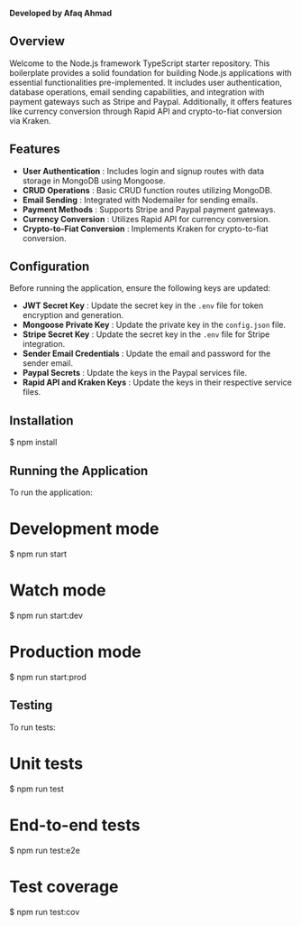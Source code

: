 
**Developed by Afaq Ahmad**

## Overview

Welcome to the Node.js framework TypeScript starter repository. This boilerplate provides a solid foundation for building Node.js applications with essential functionalities pre-implemented. It includes user authentication, database operations, email sending capabilities, and integration with payment gateways such as Stripe and Paypal. Additionally, it offers features like currency conversion through Rapid API and crypto-to-fiat conversion via Kraken.

## Features

* **User Authentication** : Includes login and signup routes with data storage in MongoDB using Mongoose.
* **CRUD Operations** : Basic CRUD function routes utilizing MongoDB.
* **Email Sending** : Integrated with Nodemailer for sending emails.
* **Payment Methods** : Supports Stripe and Paypal payment gateways.
* **Currency Conversion** : Utilizes Rapid API for currency conversion.
* **Crypto-to-Fiat Conversion** : Implements Kraken for crypto-to-fiat conversion.

## Configuration

Before running the application, ensure the following keys are updated:

* **JWT Secret Key** : Update the secret key in the `.env` file for token encryption and generation.
* **Mongoose Private Key** : Update the private key in the `config.json` file.
* **Stripe Secret Key** : Update the secret key in the `.env` file for Stripe integration.
* **Sender Email Credentials** : Update the email and password for the sender email.
* **Paypal Secrets** : Update the keys in the Paypal services file.
* **Rapid API and Kraken Keys** : Update the keys in their respective service files.

## Installation

$ npm install



## Running the Application

To run the application:



# Development mode

$ npm run start

# Watch mode

$ npm run start:dev

# Production mode

$ npm run start:prod



## Testing

To run tests:



# Unit tests

$ npm run test

# End-to-end tests

$ npm run test:e2e

# Test coverage

$ npm run test:cov
